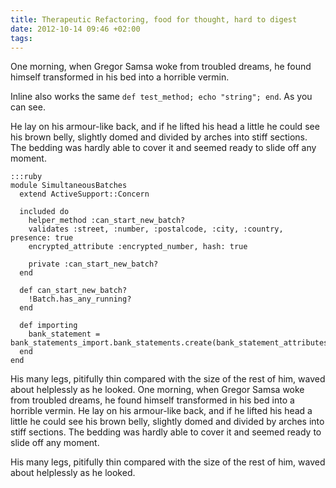 ```yaml
---
title: Therapeutic Refactoring, food for thought, hard to digest
date: 2012-10-14 09:46 +02:00
tags:
---
```


One morning, when Gregor Samsa woke from troubled dreams, he found himself transformed in his bed into a horrible vermin.

Inline also works the same `def test_method; echo "string"; end`. As you can see.

He lay on his armour-like back, and if he lifted his head a little he could see his brown belly, slightly domed and divided by arches into stiff sections. The bedding was hardly able to cover it and seemed ready to slide off any moment.

    :::ruby
    module SimultaneousBatches
      extend ActiveSupport::Concern

      included do
        helper_method :can_start_new_batch?
        validates :street, :number, :postalcode, :city, :country, presence: true
        encrypted_attribute :encrypted_number, hash: true

        private :can_start_new_batch?
      end

      def can_start_new_batch?
        !Batch.has_any_running?
      end

      def importing
        bank_statement = bank_statements_import.bank_statements.create(bank_statement_attributes)
      end
    end


His many legs, pitifully thin compared with the size of the rest of him, waved about helplessly as he looked. One morning, when Gregor Samsa woke from troubled dreams, he found himself transformed in his bed into a horrible vermin. He lay on his armour-like back, and if he lifted his head a little he could see his brown belly, slightly domed and divided by arches into stiff sections. The bedding was hardly able to cover it and seemed ready to slide off any moment.

His many legs, pitifully thin compared with the size of the rest of him, waved about helplessly as he looked.
